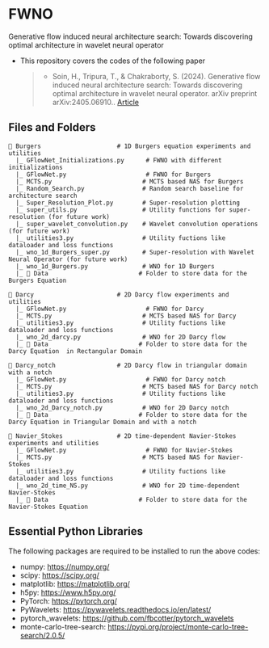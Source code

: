 # FWNO
Generative flow induced neural architecture search: Towards discovering optimal architecture in wavelet neural operator

+ This repository covers the codes of the following paper 
  > + Soin, H., Tripura, T., & Chakraborty, S. (2024). Generative flow induced neural architecture search: Towards discovering optimal architecture in wavelet neural operator. arXiv preprint arXiv:2405.06910.. [Article](https://arxiv.org/abs/2405.06910)

## Files and Folders
```
📂 Burgers                     # 1D Burgers equation experiments and utilities
  |_ GFlowNet_Initializations.py      # FWNO with different initializations
  |_ GFlowNet.py                      # FWNO for Burgers
  |_ MCTS.py                         # MCTS based NAS for Burgers
  |_ Random_Search.py                # Random search baseline for architecture search
  |_ Super_Resolution_Plot.py        # Super-resolution plotting
  |_ super_utils.py                  # Utility functions for super-resolution (for future work)
  |_ super_wavelet_convolution.py    # Wavelet convolution operations (for future work)
  |_ utilities3.py                   # Utility fuctions like  dataloader and loss functions
  |_ wno_1d_Burgers_super.py         # Super-resolution with Wavelet Neural Operator (for future work)
  |_ wno_1d_Burgers.py               # WNO for 1D Burgers
  |_ 📂 Data                         # Folder to store data for the Burgers Equation

📂 Darcy                       # 2D Darcy flow experiments and utilities
  |_ GFlowNet.py                      # FWNO for Darcy
  |_ MCTS.py                         # MCTS based NAS for Darcy
  |_ utilities3.py                   # Utility fuctions like  dataloader and loss functions
  |_ wno_2d_darcy.py                 # WNO for 2D Darcy flow
  |_ 📂 Data                         # Folder to store data for the Darcy Equation  in Rectangular Domain

📂 Darcy_notch                 # 2D Darcy flow in triangular domain with a notch
  |_ GFlowNet.py                      # FWNO for Darcy notch
  |_ MCTS.py                         # MCTS based NAS for Darcy notch
  |_ utilities3.py                   # Utility fuctions like  dataloader and loss functions
  |_ wno_2d_Darcy_notch.py           # WNO for 2D Darcy notch
  |_ 📂 Data                         # Folder to store data for the Darcy Equation in Triangular Domain and with a notch

📂 Navier_Stokes               # 2D time-dependent Navier-Stokes experiments and utilities
  |_ GFlowNet.py                      # FWNO for Navier-Stokes
  |_ MCTS.py                         # MCTS based NAS for Navier-Stokes
  |_ utilities3.py                   # Utility fuctions like  dataloader and loss functions
  |_ wno_2d_time_NS.py               # WNO for 2D time-dependent Navier-Stokes
  |_ 📂 Data                         # Folder to store data for the Navier-Stokes Equation
```

## Essential Python Libraries
The following packages are required to be installed to run the above codes:
  + numpy: https://numpy.org/
  + scipy: https://scipy.org/
  + matplotlib: https://matplotlib.org/
  + h5py: https://www.h5py.org/
  + PyTorch: https://pytorch.org/
  + PyWavelets: https://pywavelets.readthedocs.io/en/latest/
  + pytorch_wavelets: https://github.com/fbcotter/pytorch_wavelets
  + monte-carlo-tree-search: https://pypi.org/project/monte-carlo-tree-search/2.0.5/
